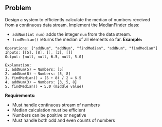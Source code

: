 ## Problem

Design a system to efficiently calculate the median of numbers received from a continuous data stream.
Implement the MedianFinder class:
- `addNum(int num)` adds the integer `num` from the data stream.
- `findMedian()` returns the median of all elements so far.
**Example:**
```text
Operations: ["addNum", "addNum", "findMedian", "addNum", "findMedian"]
Inputs: [[5], [8], [], [3], []]
Output: [null, null, 6.5, null, 5.0]

Explanation:
1. addNum(5) → Numbers: [5]
2. addNum(8) → Numbers: [5, 8]
3. findMedian() → (5 + 8) / 2 = 6.5
4. addNum(3) → Numbers: [3, 5, 8]
5. findMedian() → 5.0 (middle value)
```

**Requirements:**
- Must handle continuous stream of numbers
- Median calculation must be efficient
- Numbers can be positive or negative
- Must handle both odd and even counts of numbers
